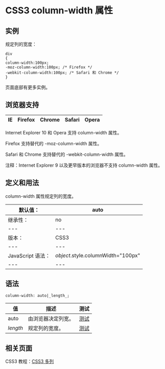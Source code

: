 # CSS3 column-width 属性



## 实例

规定列的宽度：

```
div
{
column-width:100px;
-moz-column-width:100px; /* Firefox */
-webkit-column-width:100px; /* Safari 和 Chrome */
}

```

页面底部有更多实例。

## 浏览器支持

| IE | Firefox | Chrome | Safari | Opera |
| --- | --- | --- | --- | --- |

Internet Explorer 10 和 Opera 支持 column-width 属性。

Firefox 支持替代的 -moz-column-width 属性。

Safari 和 Chrome 支持替代的 -webkit-column-width 属性。

注释：Internet Explorer 9 以及更早版本的浏览器不支持 column-width 属性。

## 定义和用法

column-width 属性规定列的宽度。

| 默认值： | auto |
| --- | --- |
| 继承性： | no |
| --- | --- |
| 版本： | CSS3 |
| --- | --- |
| JavaScript 语法： | _object_.style.columnWidth="100px" |
| --- | --- |

## 语法

```
column-width: auto|_length_;
```

| 值 | 描述 | 测试 |
| --- | --- | --- |
| auto | 由浏览器决定列宽。 | [测试](/tiy/c.asp?f=css_column-width) |
| _length_ | 规定列的宽度。 | [测试](/tiy/c.asp?f=css_column-width&p=2) |

## 相关页面

CSS3 教程：[CSS3 多列](/css3/css3_multiple_columns.asp "CSS3 多列")



